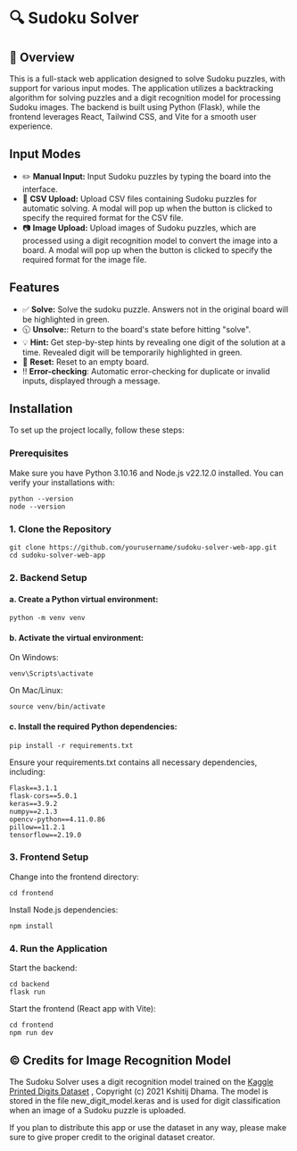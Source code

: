 # 🔍 Sudoku Solver

## 📜 Overview
This is a full-stack web application designed to solve Sudoku puzzles, with support for various input modes. The application utilizes a backtracking algorithm for solving puzzles and a digit recognition model for processing Sudoku images. The backend is built using Python (Flask), while the frontend leverages React, Tailwind CSS, and Vite for a smooth user experience.

## Input Modes
* ✏️ **Manual Input:** Input Sudoku puzzles by typing the board into the interface.
* 📄 **CSV Upload:** Upload CSV files containing Sudoku puzzles for automatic solving. A modal will pop up when the button is clicked to specify the required format for the CSV file.
* 📷 **Image Upload:** Upload images of Sudoku puzzles, which are processed using a digit recognition model to convert the image into a board. A modal will pop up when the button is clicked to specify the required format for the image file.

## Features
* ✅ **Solve:** Solve the sudoku puzzle. Answers not in the original board will be highlighted in green.
* 🕥 **Unsolve:**: Return to the board's state before hitting "solve".
* 💡 **Hint:** Get step-by-step hints by revealing one digit of the solution at a time. Revealed digit will be temporarily highlighted in green.
* 🧹 **Reset:** Reset to an empty board.
* ‼️ **Error-checking**: Automatic error-checking for duplicate or invalid inputs, displayed through a message.

## Installation
To set up the project locally, follow these steps:

### Prerequisites
Make sure you have Python 3.10.16 and Node.js v22.12.0 installed. You can verify your installations with:

```
python --version
node --version
```
### 1. Clone the Repository
```
git clone https://github.com/yourusername/sudoku-solver-web-app.git
cd sudoku-solver-web-app
```

### 2. Backend Setup
#### a. Create a Python virtual environment:
```
python -m venv venv
```
#### b. Activate the virtual environment:

On Windows:
```
venv\Scripts\activate
```

On Mac/Linux:

```
source venv/bin/activate
```
#### c. Install the required Python dependencies:
```
pip install -r requirements.txt
```

Ensure your requirements.txt contains all necessary dependencies, including:
```
Flask==3.1.1
flask-cors==5.0.1
keras==3.9.2
numpy==2.1.3
opencv-python==4.11.0.86
pillow==11.2.1
tensorflow==2.19.0
```
### 3. Frontend Setup
Change into the frontend directory:
```
cd frontend
```

Install Node.js dependencies:
```
npm install
```

### 4. Run the Application
Start the backend:

```
cd backend
flask run
```

Start the frontend (React app with Vite):
```
cd frontend
npm run dev
```

## ©️ Credits for Image Recognition Model
The Sudoku Solver uses a digit recognition model trained on the [Kaggle Printed Digits Dataset](https://www.kaggle.com/datasets/kshitijdhama/printed-digits-dataset) , Copyright (c) 2021 Kshitij Dhama. The model is stored in the file new_digit_model.keras and is used for digit classification when an image of a Sudoku puzzle is uploaded.

If you plan to distribute this app or use the dataset in any way, please make sure to give proper credit to the original dataset creator.

